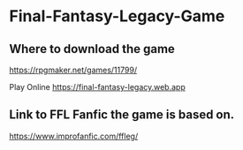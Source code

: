 # Final-Fantasy-Legacy-Game

## Where to download the game

https://rpgmaker.net/games/11799/

Play Online
https://final-fantasy-legacy.web.app

## Link to FFL Fanfic the game is based on.

https://www.improfanfic.com/ffleg/
